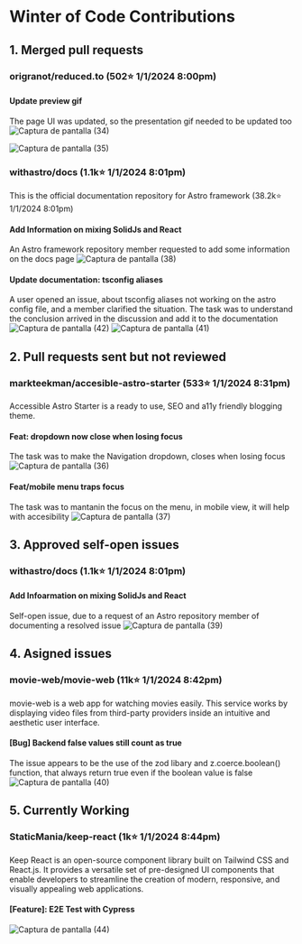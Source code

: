 ﻿# Winter of Code Contributions
 
## 1. Merged pull requests 

### origranot/reduced.to (502⭐ 1/1/2024 8:00pm)
#### Update preview gif 
The page UI was updated, so the presentation gif needed to be updated too
![Captura de pantalla (34)](https://github.com/gsi-kevincarrera/Winter-of-Code-Contributions/assets/144747596/e3981c06-f111-4bc2-a251-a7de89accf05)

![Captura de pantalla (35)](https://github.com/gsi-kevincarrera/Winter-of-Code-Contributions/assets/144747596/b8f9f433-12fb-4b8b-afd1-916d3a319725)

### withastro/docs (1.1k⭐ 1/1/2024 8:01pm)
This is the official documentation repository for Astro framework (38.2k⭐ 1/1/2024 8:01pm)

#### Add Information on mixing SolidJs and React 
An Astro framework repository member requested to add some information on the docs page
![Captura de pantalla (38)](https://github.com/gsi-kevincarrera/Winter-of-Code-Contributions/assets/144747596/0898f6c9-7973-409e-9869-fe322a7a2039)

#### Update documentation: tsconfig aliases
A user opened an issue, about tsconfig aliases not working on the astro config file, and a member clarified the situation. The task was to understand the conclusion arrived
in the discussion and add it to the documentation
![Captura de pantalla (42)](https://github.com/gsi-kevincarrera/Winter-of-Code-Contributions/assets/144747596/6760eb1f-de21-4050-8bba-5610ac7f9b20)
![Captura de pantalla (41)](https://github.com/gsi-kevincarrera/Winter-of-Code-Contributions/assets/144747596/47887eb9-9ee9-4b52-8c1b-44b522c4ee89)

## 2. Pull requests sent but not reviewed

### markteekman/accesible-astro-starter (533⭐ 1/1/2024 8:31pm)
Accessible Astro Starter is a ready to use, SEO and a11y friendly blogging theme.

#### Feat: dropdown now close when losing focus
The task was to make the Navigation dropdown, closes when losing focus
![Captura de pantalla (36)](https://github.com/gsi-kevincarrera/Winter-of-Code-Contributions/assets/144747596/2da79635-f09a-4d44-a5d0-509b860fd5dd)

#### Feat/mobile menu traps focus
The task was to mantanin the focus on the menu, in mobile view, it will help with accesibility
![Captura de pantalla (37)](https://github.com/gsi-kevincarrera/Winter-of-Code-Contributions/assets/144747596/ad0c5abe-d808-4c4f-9c70-79cb5e793e38)

## 3. Approved self-open issues 

### withastro/docs (1.1k⭐ 1/1/2024 8:01pm)

#### Add Infoarmation on mixing SolidJs and React 
Self-open issue, due to a request of an Astro repository member of documenting a resolved issue
![Captura de pantalla (39)](https://github.com/gsi-kevincarrera/Winter-of-Code-Contributions/assets/144747596/67f44665-4881-447f-893f-d3ba75fa7691)

## 4. Asigned issues

### movie-web/movie-web (11k⭐ 1/1/2024 8:42pm)
movie-web is a web app for watching movies easily.
This service works by displaying video files from third-party providers inside an intuitive and aesthetic user interface.

#### [Bug] Backend false values still count as true
The issue appears to be the use of the zod libary and z.coerce.boolean() function, that always return true even if the boolean value is false
![Captura de pantalla (40)](https://github.com/gsi-kevincarrera/Winter-of-Code-Contributions/assets/144747596/28c0207a-38b9-4825-a067-5731b160d090)

## 5. Currently Working

### StaticMania/keep-react (1k⭐ 1/1/2024 8:44pm)
Keep React is an open-source component library built on Tailwind CSS and React.js. It provides a versatile set of pre-designed UI components that enable developers to streamline the creation of modern, responsive, and visually appealing web applications.

#### [Feature]: E2E Test with Cypress
![Captura de pantalla (44)](https://github.com/gsi-kevincarrera/Winter-of-Code-Contributions/assets/144747596/eeb307fb-f847-4cbc-860e-8944671c66fc)


